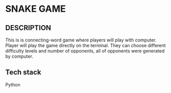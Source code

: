 # SNAKE GAME

## DESCRIPTION
This is is connecting-word game where players will play with computer. Player will play the game directly on the terminal. They can choose different difficulty levels and number of opponents,
all of opponents were generated by computer.

## Tech stack
Python
